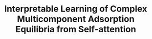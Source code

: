 ---
title: "Interpretable Learning of Complex Multicomponent Adsorption Equilibria from Self-attention"
authors: "Sun, Y., **Josephson, T. R.**, Siepmann, J. I."
pub_date: '2020-12-01'
journal: 
image: '/static/img/pub/2020_sun.png'

pdf: '/static/pdf/publications/sun_2020.pdf'

links:
- name:  ML4Molecules Workshop @ NeurIPS, 2020
  url: https://ml4molecules.github.io/papers2020/ML4Molecules_2020_paper_18.pdf

---